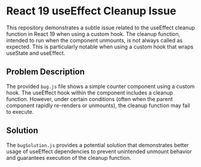 # React 19 useEffect Cleanup Issue

This repository demonstrates a subtle issue related to the useEffect cleanup function in React 19 when using a custom hook.  The cleanup function, intended to run when the component unmounts, is not always called as expected. This is particularly notable when using a custom hook that wraps useState and useEffect.

## Problem Description

The provided `bug.js` file shows a simple counter component using a custom hook. The useEffect hook within the component includes a cleanup function.  However, under certain conditions (often when the parent component rapidly re-renders or unmounts), the cleanup function may fail to execute.

## Solution

The `bugSolution.js` provides a potential solution that demonstrates better usage of useEffect dependencies to prevent unintended unmount behavior and guarantees execution of the cleanup function. 